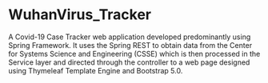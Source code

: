 # WuhanVirus_Tracker

A Covid-19 Case Tracker web application developed predominantly using Spring Framework. 
It uses the Spring REST to obtain data from the Center for Systems Science and Engineering 
(CSSE) which is then processed in the Service layer and directed through the controller to 
a web page designed using Thymeleaf Template Engine and Bootstrap 5.0.
